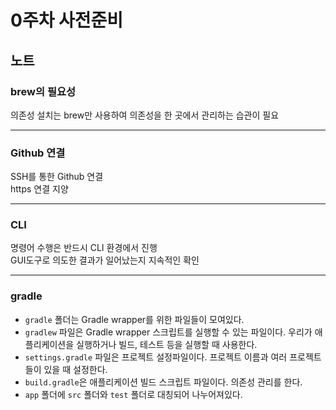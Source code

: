 # 0주차 사전준비

## 노트

### brew의 필요성

의존성 설치는 brew만 사용하여 의존성을 한 곳에서 관리하는 습관이 필요  

---

### Github 연결

SSH를 통한 Github 연결  
https 연결 지양  

---

### CLI

명령어 수행은 반드시 CLI 환경에서 진행  
GUI도구로 의도한 결과가 일어났는지 지속적인 확인  

---

### gradle

- `gradle` 폴더는 Gradle wrapper를 위한 파일들이 모여있다.
- `gradlew` 파일은 Gradle wrapper 스크립트를 실행할 수 있는 파일이다.
우리가 애플리케이션을 실행하거나 빌드, 테스트 등을 실행할 때 사용한다.
- `settings.gradle` 파일은 프로젝트 설정파일이다.
프로젝트 이름과 여러 프로젝트들이 있을 때 설정한다.
- `build.gradle`은 애플리케이션 빌드 스크립트 파일이다.
의존성 관리를 한다.
- `app` 폴더에 `src` 폴더와 `test` 폴더로 대칭되어 나누어져있다.
